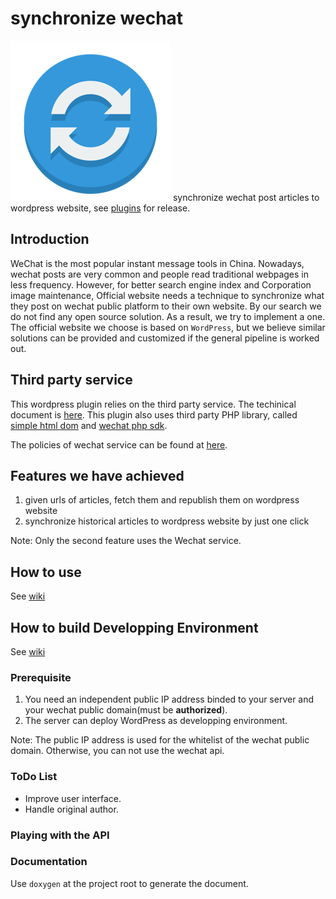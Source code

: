 # synchronize wechat
![](icon-256x256.png)
synchronize wechat post articles to wordpress website,
see [plugins](https://wordpress.org/plugins/synchronize-wechat/) for release.

## Introduction
WeChat is the most popular instant message tools in China. Nowadays, wechat posts are very common and people read traditional webpages in less frequency. 
However, for better search engine index and Corporation image maintenance,
Official website needs a technique to synchronize what they post on wechat public platform to their own website. 
By our search we do not find any open source solution. 
As a result, we try to implement a one. 
The official website we choose is based on `WordPress`, 
but we believe similar solutions can be provided and customized if the general pipeline is worked out. 

## Third party service
This wordpress plugin relies on the third party service. The techinical document is [here](https://mp.weixin.qq.com/wiki).
This plugin also uses third party PHP library, called [simple html dom](https://github.com/demonkoryu/php-simple-html-dom)
and [wechat php sdk](https://github.com/gaoming13/wechat-php-sdk).

The policies of wechat service can be found at [here](https://mp.weixin.qq.com/cgi-bin/announce?action=getannouncement&key=1503979103&version=1&lang=zh_CN&platform=2).

## Features we have achieved

1. given urls of articles, fetch them and republish them on wordpress website
1. synchronize historical articles to wordpress website by just one click

Note: Only the second feature uses the Wechat service.

## How to use
See [wiki](https://github.com/zhaofeng-shu33/synchronize_wechat/wiki/User-Guide)

## How to build Developping Environment
See [wiki](https://github.com/zhaofeng-shu33/synchronize_wechat/wiki/Developping-Environment)

### Prerequisite

1. You need an independent public IP address binded to your server and your wechat public domain(must be **authorized**).
2. The server can deploy WordPress as developping environment.

Note: The public IP address is used for the whitelist of the wechat public domain. Otherwise, you can not use the wechat api.

### ToDo List

* Improve user interface.
* Handle original author.

### Playing with the API

### Documentation
Use `doxygen` at the project root to generate the document.
